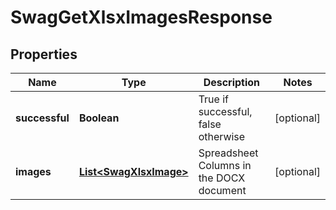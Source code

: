 
# SwagGetXlsxImagesResponse

## Properties
Name | Type | Description | Notes
------------ | ------------- | ------------- | -------------
**successful** | **Boolean** | True if successful, false otherwise |  [optional]
**images** | [**List&lt;SwagXlsxImage&gt;**](SwagXlsxImage.md) | Spreadsheet Columns in the DOCX document |  [optional]



